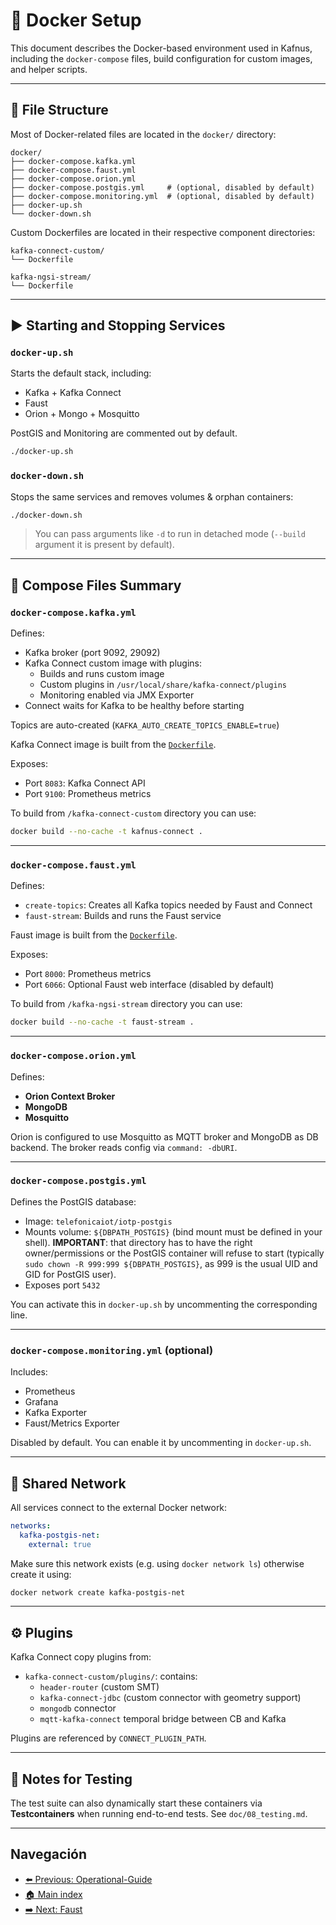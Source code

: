 # 🐳 Docker Setup

This document describes the Docker-based environment used in Kafnus, including the `docker-compose` files, build configuration for custom images, and helper scripts.

---

## 📁 File Structure

Most of Docker-related files are located in the `docker/` directory:

```plaintext
docker/
├── docker-compose.kafka.yml
├── docker-compose.faust.yml
├── docker-compose.orion.yml
├── docker-compose.postgis.yml     # (optional, disabled by default)
├── docker-compose.monitoring.yml  # (optional, disabled by default)
├── docker-up.sh
└── docker-down.sh
```

Custom Dockerfiles are located in their respective component directories:

```plaintext
kafka-connect-custom/
└── Dockerfile

kafka-ngsi-stream/
└── Dockerfile
```

---

## ▶️ Starting and Stopping Services

### `docker-up.sh`

Starts the default stack, including:

- Kafka + Kafka Connect
- Faust
- Orion + Mongo + Mosquitto

PostGIS and Monitoring are commented out by default.

```bash
./docker-up.sh
```

### `docker-down.sh`

Stops the same services and removes volumes & orphan containers:

```bash
./docker-down.sh
```

> You can pass arguments like `-d` to run in detached mode (`--build` argument it is present by default).

---

## 🧱 Compose Files Summary

### `docker-compose.kafka.yml`

Defines:

- Kafka broker (port 9092, 29092)
- Kafka Connect custom image with plugins:
  - Builds and runs custom image
  - Custom plugins in `/usr/local/share/kafka-connect/plugins`
  - Monitoring enabled via JMX Exporter
- Connect waits for Kafka to be healthy before starting

Topics are auto-created (`KAFKA_AUTO_CREATE_TOPICS_ENABLE=true`)

Kafka Connect image is built from the [`Dockerfile`](../kafka-connect-custom/Dockerfile).

Exposes:
- Port `8083`: Kafka Connect API
- Port `9100`: Prometheus metrics

To build from `/kafka-connect-custom` directory you can use:

```bash
docker build --no-cache -t kafnus-connect .
```

---

### `docker-compose.faust.yml`

Defines:

- `create-topics`: Creates all Kafka topics needed by Faust and Connect
- `faust-stream`: Builds and runs the Faust service

Faust image is built from the [`Dockerfile`](../kafka-ngsi-stream/Dockerfile).

Exposes:
- Port `8000`: Prometheus metrics
- Port `6066`: Optional Faust web interface (disabled by default)

To build from `/kafka-ngsi-stream` directory you can use:

```bash
docker build --no-cache -t faust-stream .
```

---

### `docker-compose.orion.yml`

Defines:

- **Orion Context Broker**
- **MongoDB**
- **Mosquitto**

Orion is configured to use Mosquitto as MQTT broker and MongoDB as DB backend. The broker reads config via `command: -dbURI`.

---

### `docker-compose.postgis.yml`

Defines the PostGIS database:

- Image: `telefonicaiot/iotp-postgis`
- Mounts volume: `${DBPATH_POSTGIS}` (bind mount must be defined in your shell). **IMPORTANT**: that directory has to have the right owner/permissions or the PostGIS container will refuse to start (typically `sudo chown -R 999:999 ${DBPATH_POSTGIS}`, as 999 is the usual UID and GID for PostGIS user).
- Exposes port `5432`

You can activate this in `docker-up.sh` by uncommenting the corresponding line.

---

### `docker-compose.monitoring.yml` (optional)

Includes:

- Prometheus
- Grafana
- Kafka Exporter
- Faust/Metrics Exporter

Disabled by default. You can enable it by uncommenting in `docker-up.sh`.

---

## 🔗 Shared Network

All services connect to the external Docker network:

```yaml
networks:
  kafka-postgis-net:
    external: true
```

Make sure this network exists (e.g. using `docker network ls`) otherwise create it using:

```bash
docker network create kafka-postgis-net
```

---

## ⚙️ Plugins

Kafka Connect copy plugins from:

- `kafka-connect-custom/plugins/`: contains:
  - `header-router` (custom SMT)
  - `kafka-connect-jdbc` (custom connector with geometry support)
  - `mongodb` connector
  - `mqtt-kafka-connect` temporal bridge between CB and Kafka

Plugins are referenced by `CONNECT_PLUGIN_PATH`.

---

## 🧪 Notes for Testing

The test suite can also dynamically start these containers via **Testcontainers** when running end-to-end tests. See `doc/08_testing.md`.

---

## Navegación

- [⬅️ Previous: Operational-Guide](/doc/03_operational_guide.md)
- [🏠 Main index](../README.md#documentation)
- [➡️ Next: Faust](/doc/05_faust.md)